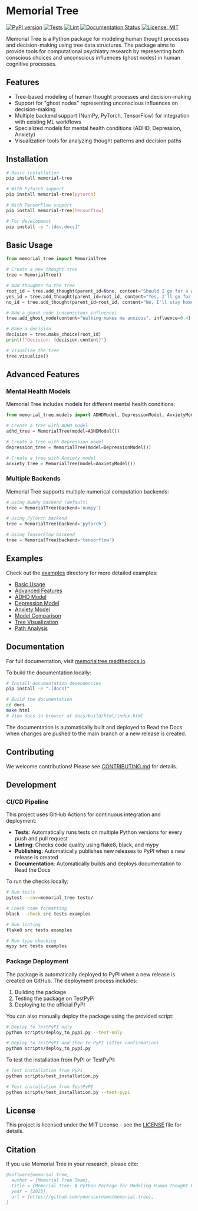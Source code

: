 # Memorial Tree

[![PyPI version](https://badge.fury.io/py/memorial-tree.svg)](https://badge.fury.io/py/memorial-tree)
[![Tests](https://github.com/memorialtree/memorial-tree/actions/workflows/test.yml/badge.svg)](https://github.com/memorialtree/memorial-tree/actions/workflows/test.yml)
[![Lint](https://github.com/memorialtree/memorial-tree/actions/workflows/lint.yml/badge.svg)](https://github.com/memorialtree/memorial-tree/actions/workflows/lint.yml)
[![Documentation Status](https://readthedocs.io/en/latest/?badge=latest)](https://memorial-tree.readthedocs.io/en/latest/?badge=latest)
[![License: MIT](https://img.shields.io/badge/License-MIT-yellow.svg)](https://opensource.org/licenses/MIT)

Memorial Tree is a Python package for modeling human thought processes and decision-making using tree data structures. The package aims to provide tools for computational psychiatry research by representing both conscious choices and unconscious influences (ghost nodes) in human cognitive processes.

## Features

- Tree-based modeling of human thought processes and decision-making
- Support for "ghost nodes" representing unconscious influences on decision-making
- Multiple backend support (NumPy, PyTorch, TensorFlow) for integration with existing ML workflows
- Specialized models for mental health conditions (ADHD, Depression, Anxiety)
- Visualization tools for analyzing thought patterns and decision paths

## Installation

```bash
# Basic installation
pip install memorial-tree

# With PyTorch support
pip install memorial-tree[pytorch]

# With TensorFlow support
pip install memorial-tree[tensorflow]

# For development
pip install -e ".[dev,docs]"
```

## Basic Usage

```python
from memorial_tree import MemorialTree

# Create a new thought tree
tree = MemorialTree()

# Add thoughts to the tree
root_id = tree.add_thought(parent_id=None, content="Should I go for a walk?")
yes_id = tree.add_thought(parent_id=root_id, content="Yes, I'll go for a walk", weight=0.7)
no_id = tree.add_thought(parent_id=root_id, content="No, I'll stay home", weight=0.3)

# Add a ghost node (unconscious influence)
tree.add_ghost_node(content="Walking makes me anxious", influence=0.4)

# Make a decision
decision = tree.make_choice(root_id)
print(f"Decision: {decision.content}")

# Visualize the tree
tree.visualize()
```

## Advanced Features

### Mental Health Models

Memorial Tree includes models for different mental health conditions:

```python
from memorial_tree.models import ADHDModel, DepressionModel, AnxietyModel

# Create a tree with ADHD model
adhd_tree = MemorialTree(model=ADHDModel())

# Create a tree with Depression model
depression_tree = MemorialTree(model=DepressionModel())

# Create a tree with Anxiety model
anxiety_tree = MemorialTree(model=AnxietyModel())
```

### Multiple Backends

Memorial Tree supports multiple numerical computation backends:

```python
# Using NumPy backend (default)
tree = MemorialTree(backend='numpy')

# Using PyTorch backend
tree = MemorialTree(backend='pytorch')

# Using TensorFlow backend
tree = MemorialTree(backend='tensorflow')
```

## Examples

Check out the [examples](examples/) directory for more detailed examples:

- [Basic Usage](examples/basic_usage.py)
- [Advanced Features](examples/advanced_features_example.py)
- [ADHD Model](examples/adhd_model_example.py)
- [Depression Model](examples/depression_model_example.py)
- [Anxiety Model](examples/anxiety_model_example.py)
- [Model Comparison](examples/model_comparison_example.py)
- [Tree Visualization](examples/tree_visualization_example.py)
- [Path Analysis](examples/path_analysis_example.py)

## Documentation

For full documentation, visit [memorialtree.readthedocs.io](https://memorialtree.readthedocs.io).

To build the documentation locally:

```bash
# Install documentation dependencies
pip install -e ".[docs]"

# Build the documentation
cd docs
make html
# View docs in browser at docs/build/html/index.html
```

The documentation is automatically built and deployed to Read the Docs when changes are pushed to the main branch or a new release is created.

## Contributing

We welcome contributions! Please see [CONTRIBUTING.md](CONTRIBUTING.md) for details.

## Development

### CI/CD Pipeline

This project uses GitHub Actions for continuous integration and deployment:

- **Tests**: Automatically runs tests on multiple Python versions for every push and pull request
- **Linting**: Checks code quality using flake8, black, and mypy
- **Publishing**: Automatically publishes new releases to PyPI when a new release is created
- **Documentation**: Automatically builds and deploys documentation to Read the Docs

To run the checks locally:

```bash
# Run tests
pytest --cov=memorial_tree tests/

# Check code formatting
black --check src tests examples

# Run linting
flake8 src tests examples

# Run type checking
mypy src tests examples
```

### Package Deployment

The package is automatically deployed to PyPI when a new release is created on GitHub. The deployment process includes:

1. Building the package
2. Testing the package on TestPyPI
3. Deploying to the official PyPI

You can also manually deploy the package using the provided script:

```bash
# Deploy to TestPyPI only
python scripts/deploy_to_pypi.py --test-only

# Deploy to TestPyPI and then to PyPI (after confirmation)
python scripts/deploy_to_pypi.py
```

To test the installation from PyPI or TestPyPI:

```bash
# Test installation from PyPI
python scripts/test_installation.py

# Test installation from TestPyPI
python scripts/test_installation.py --test-pypi
```

## License

This project is licensed under the MIT License - see the [LICENSE](LICENSE) file for details.

## Citation

If you use Memorial Tree in your research, please cite:

```bibtex
@software{memorial_tree,
  author = {Memorial Tree Team},
  title = {Memorial Tree: A Python Package for Modeling Human Thought Processes},
  year = {2025},
  url = {https://github.com/yourusername/memorial-tree},
}
```